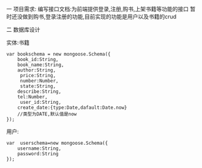 一 项目需求:
编写接口文档:为前端提供登录,注册,购书,上架书籍等功能的接口
暂时还没做到购书,登录注册的功能,目前实现的功能是用户以及书籍的crud

二 数据库设计

实体:书籍

    var bookschema = new mongoose.Schema({
        book_id:String,
        book_name:String,
        author:String,
         price:String,
         number:Number,
         state:String,
        describe:String,
        tel:Number,
         user_id:String,
        create_date:{type:Date,dafault:Date.now}
        //类型为DATE,默认值是now
    });

 用户:

    var  userschema=new mongoose.Schema({
        username:String,
        password:String
    });
